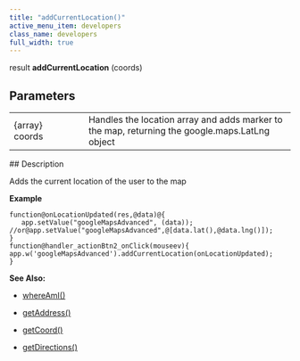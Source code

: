```yaml
---
title: "addCurrentLocation()"
active_menu_item: developers
class_name: developers
full_width: true
---
```



result **addCurrentLocation** (coords)

## Parameters

<table>
<tr>
<td width="169">
{array} coords

</td>
<td width="17">
</td>
<td width="694">
Handles the location array and adds marker to the map, returning the google.maps.LatLng object

</td>
</tr>
</table>
## Description

Adds the current location of the user to the map

**Example**

    function@onLocationUpdated(res,@data)@{
       app.setValue("googleMapsAdvanced", (data)); 
    //or@app.setValue("googleMapsAdvanced",@[data.lat(),@data.lng()]);
    }
    function@handler_actionBtn2_onClick(mouseev){
    app.w('googleMapsAdvanced').addCurrentLocation(onLocationUpdated);
    }
   

**See Also:**

 - [whereAmI()](whereami.htm)

 - [getAddress()](getaddress.htm)

 - [getCoord()](getcoord.htm)

 - [getDirections()](getdirections.htm)

